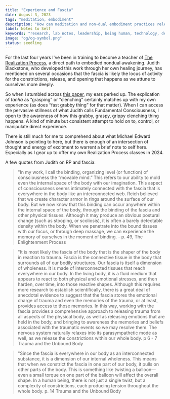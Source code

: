 ```yaml
---
title: "Experience and Fascia"
date: August 3, 2023
tags: "meditation, embodiment"
description: "How can meditation and non-dual embodiment practices release constrictions in the fascia?"
label: Notes to Self
keywords: "research, lab notes, leadership, being human, technology, design, cosmology, worlding"
image: "og/og-symbol.png"
status: seedling
---
```


For the last four years I've been in training to become a teacher of [The Realization Process](https://realizationprocess.org), a direct path to embodied nondual awakening. Judith Blackstone, who developed this work through her own healing journey, has mentioned on several occasions that the fascia is likely the locus of activity for the constrictions, release, and opening that happens as we attune to ourselves more deeply.

So when I stumbled across [this paper](https://opentheory.net/2023/07/principles-of-vasocomputation-a-unification-of-buddhist-phenomenology-active-inference-and-physical-reflex-part-i/), my ears perked up. The explication of _tanha_ as &ldquo;grasping&rdquo; or &ldquo;clenching&rdquo; certainly matches up with my own experience (as does &ldquo;fast grabby thing&rdquo; for that matter). When I can access the pervasive stillness of what Judith calls Fundamental Consciousness, I open to the awareness of how this grabby, graspy, grippy clenching thing happens. A kind of minute but consistent attempt to hold on to, control, or manipulate direct experience.

There is still much for me to comprehend about what Michael Edward Johnson is pointing to here, but there is enough of an intersection of thought and energy of excitment to warrent a brief note to self here. Especially as I gear up to offer my own Realization Process classes in 2024.

A few quotes from Judith on RP and fascia:

> "In my work, I call the binding, organizing level (or function) of consciousness the “movable mind.” This refers to our ability to mold even the internal space of the body with our imagination. This aspect of consciousness seems intimately connected with the fascia that is everywhere in the body like an interconnected web. Reich believed that we create character armor in rings around the surface of our body. But we now know that this binding can occur anywhere within the internal space of the body, through the binding of the fascia and other physical tissues. Although it may produce an obvious postural change (such as stooping, or scoliosis), it is often a barely detectable density within the body. When we penetrate into the bound tissues with our focus, or through deep massage, we can experience the memory of ourselves in the moment of binding. - p. 49, The Enlightenment Process

> "It is most likely the fascia of the body that is the shaper of the body in reaction to trauma. Fascia is the connective tissue in the body that surrounds all of our bodily structures. Our fascia is itself a dimension of wholeness. It is made of interconnected tissues that reach everywhere in our body. In the living body, it is a fluid medium that appears to react to both physical and emotional stresses, and then harden, over time, into those reactive shapes. Although this requires more research to establish scientifically, there is a great deal of anecdotal evidence to suggest that the fascia stores the emotional charge of trauma and even the memories of the trauma, or at least, provides access to those memories. In this way, working with the fascia provides a comprehensive approach to releasing trauma from all aspects of the physical body, as well as releasing emotions that are held in the body, and bringing to awareness the memories and beliefs associated with the traumatic events so we may resolve them. The nervous system naturally relaxes into its parasympathetic mode as well, as we release the constrictions within our whole body. p 6 - 7 Trauma and the Unbound Body

> "Since the fascia is everywhere in our body as an interconnected substance, it is a dimension of our internal wholeness. This means that when we constrict the fascia in one part of our body, it pulls on other parts of the body. This is something like twisting a balloon—even a small torque on one part of the balloon will affect the overall shape. In a human being, there is not just a single twist, but a complexity of constrictions, each producing tension throughout the whole body. p. 14 Trauma and the Unbound Body
